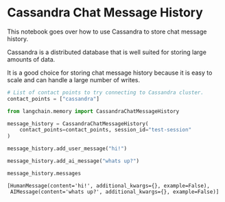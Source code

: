 # Cassandra Chat Message History

This notebook goes over how to use Cassandra to store chat message history.

Cassandra is a distributed database that is well suited for storing large amounts of data. 

It is a good choice for storing chat message history because it is easy to scale and can handle a large number of writes.



```python
# List of contact points to try connecting to Cassandra cluster.
contact_points = ["cassandra"]
```


```python
from langchain.memory import CassandraChatMessageHistory

message_history = CassandraChatMessageHistory(
    contact_points=contact_points, session_id="test-session"
)

message_history.add_user_message("hi!")

message_history.add_ai_message("whats up?")
```


```python
message_history.messages
```




    [HumanMessage(content='hi!', additional_kwargs={}, example=False),
     AIMessage(content='whats up?', additional_kwargs={}, example=False)]


